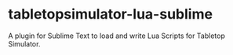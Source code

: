 # tabletopsimulator-lua-sublime
A plugin for Sublime Text to load and write Lua Scripts for Tabletop Simulator.
